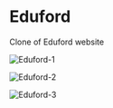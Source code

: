 # Eduford
Clone of Eduford website

![Eduford-1](https://user-images.githubusercontent.com/90648825/200402704-cf9c7d79-cd6c-4919-90ff-ac92d6b4d5c1.PNG)

![Eduford-2](https://user-images.githubusercontent.com/90648825/200402708-30da09be-6231-40c8-9532-4368db297cc8.PNG)

![Eduford-3](https://user-images.githubusercontent.com/90648825/200402711-f6723791-14cc-4dfe-9d75-90dba64e47b2.PNG)
